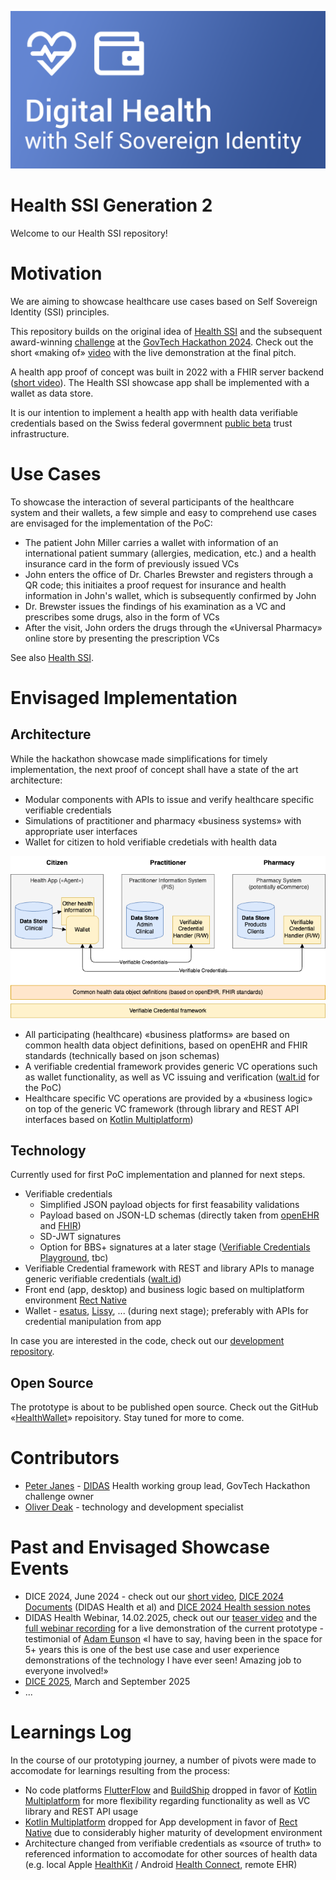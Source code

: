 ![Health SSI Banner](images/banner.png)

# Health SSI Generation 2

Welcome to our Health SSI repository!

# Motivation

We are aiming to showcase healthcare use cases based on Self Sovereign Identity (SSI) principles.

This repository builds on the original idea of [Health SSI](https://github.com/janesp/health-ssi) and the subsequent award-winning [challenge](https://hack.opendata.ch/project/1103) at the [GovTech Hackathon 2024](https://www.bk.admin.ch/bk/en/home/digitale-transformation-ikt-lenkung/bundesarchitektur/api-architektur-bund/govtech-hackathon24.html). Check out the short «making of» [video](https://youtu.be/uNrMFE2wOyQ) with the live demonstration at the final pitch.

A health app proof of concept was built in 2022 with a FHIR server backend ([short video](https://youtu.be/T5bYmy_oXMo)). The Health SSI showcase app shall be implemented with a wallet as data store.

It is our intention to implement a health app with health data verifiable credentials based on the Swiss federal govermnent [public beta](https://www.eid.admin.ch/en/public-beta-e) trust infrastructure.

# Use Cases

To showcase the interaction of several participants of the healthcare system and their wallets, a few simple and easy to comprehend use cases are envisaged for the implementation of the PoC:

* The patient John Miller carries a wallet with information of an international patient summary (allergies, medication, etc.) and a health insurance card in the form of previously issued VCs
* John enters the office of Dr. Charles Brewster and registers through a QR code; this initiaites a proof request for insurance and health information in John's wallet, which is subsequently confirmed by John
* Dr. Brewster issues the findings of his examination as a VC and prescribes some drugs, also in the form of VCs
* After the visit, John orders the drugs through the «Universal Pharmacy» online store by presenting the prescription VCs

See also [Health SSI](https://github.com/janesp/health-ssi).

# Envisaged Implementation

## Architecture

While the hackathon showcase made simplifications for timely implementation, the next proof of concept shall have a state of the art architecture:

* Modular components with APIs to issue and verify healthcare specific verifiable credentials
* Simulations of practitioner and pharmacy «business systems» with appropriate user interfaces
* Wallet for citizen to hold verifiable credetials with health data

![Health SSI Components](images/components.png)

* All participating (healthcare) «business platforms» are based on common health data object definitions, based on openEHR and FHIR standards (technically based on json schemas)
* A verifiable credential framework provides generic VC operations such as wallet functionality, as well as VC issuing and verification ([walt.id](https://walt.id/) for the PoC)
* Healthcare specific VC operations are provided by a «business logic» on top of the generic VC framework (through library and REST API interfaces based on [Kotlin Multiplatform](https://kotlinlang.org/docs/multiplatform.html))

## Technology

Currently used for first PoC implementation and planned for next steps.

* Verifiable credentials
  * Simplified JSON payload objects for first feasability validations
  * Payload based on JSON-LD schemas (directly taken from [openEHR](https://specifications.openehr.org/releases/ITS-JSON/latest) and [FHIR](https://www.hl7.org/fhir/fhir.schema.json))
  * SD-JWT signatures
  * Option for BBS+ signatures at a later stage ([Verifiable Credentials Playground](https://vcplayground.org), tbc)
* Verifiable Credential framework with REST and library APIs to manage generic verifiable credentials ([walt.id](https://walt.id/))
* Front end (app, desktop) and business logic based on multiplatform environment [Rect Native](https://reactnative.dev)
* Wallet - [esatus](https://esatus.com/en/digital-identity/), [Lissy](https://www.lissi.id/for-users), ... (during next stage); preferably with APIs for credential manipulation from app

In case you are interested in the code, check out our [development repository](https://github.com/deak-ai/healthwallet).

## Open Source

The prototype is about to be published open source. Check out the GitHub «[HealthWallet](https://github.com/deak-ai/healthwallet-ips)» repoisitory. Stay tuned for more to come.

# Contributors

* [Peter Janes](https://www.linkedin.com/in/peterjanes/) - [DIDAS](https://www.didas.swiss) Health working group lead, GovTech Hackathon challenge owner
* [Oliver Deak](https://www.linkedin.com/in/oliver-deak/) - technology and development specialist

# Past and Envisaged Showcase Events

* DICE 2024, June 2024 - check out our [short video](https://youtu.be/CaEMHeJBKr8), [DICE 2024 Documents](https://drive.google.com/drive/u/1/folders/1z1Ban7MKxz-yanZQrFsAx7H5zHR_Iiag) (DIDAS Health et al) and [DICE 2024 Health session notes](https://docs.google.com/document/d/18KrZ8nvOPWkPkAjAt0Bdu8vWuTFvgFP0donpNUwLPX4/edit)
* DIDAS Health Webinar, 14.02.2025, check out our [teaser video](https://youtu.be/D69uVIVHmsw) and the [full webinar recording](https://youtu.be/hOM_EMtdAl8) for a live demonstration of the current prototype - testimonial of [Adam Eunson](https://www.linkedin.com/in/adameunson/) «I have to say, having been in the space for 5+ years this is one of the best use case and user experience demonstrations of the technology I have ever seen! Amazing job to everyone involved!»
* [DICE 2025](https://diceurope.org), March and September 2025
* ...

# Learnings Log

In the course of our prototyping journey, a number of pivots were made to accomodate for learnings resulting from the process:

* No code platforms [FlutterFlow](https://flutterflow.io/) and [BuildShip](https://buildship.com/) dropped in favor of [Kotlin Multiplatform](https://kotlinlang.org/docs/multiplatform.html) for more flexibility regarding functionality as well as VC library and REST API usage
* [Kotlin Multiplatform](https://kotlinlang.org/docs/multiplatform.html) dropped for App development in favor of [Rect Native](https://reactnative.dev) due to considerably higher maturity of development environment
* Architecture changed from verifiable credentials as «source of truth» to referenced information to accomodate for other sources of health data (e.g. local Apple [HealthKit](https://developer.apple.com/documentation/healthkit) / Android [Health Connect](https://developer.android.com/health-and-fitness/guides/health-connect), remote EHR)
